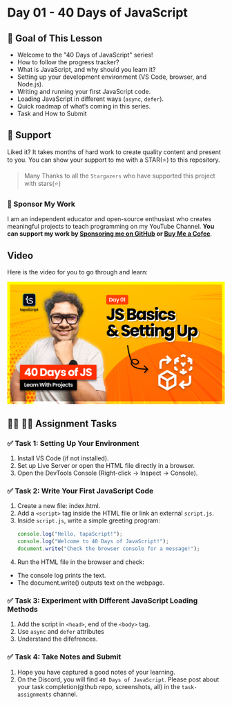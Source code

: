 # Day 01 - 40 Days of JavaScript

## **🎯 Goal of This Lesson**

- Welcome to the "40 Days of JavaScript" series!
- How to follow the progress tracker?
- What is JavaScript, and why should you learn it?
- Setting up your development environment (VS Code, browser, and Node.js).
- Writing and running your first JavaScript code.
- Loading JavaScript in different ways (`async`, `defer`).
- Quick roadmap of what’s coming in this series.
- Task and How to Submit

## 🫶 Support
Liked it? It takes months of hard work to create quality content and present to you. You can show your support to me with a STAR(⭐) to this repository.

> Many Thanks to all the `Stargazers` who have supported this project with stars(⭐)

### 🤝 Sponsor My Work
I am an independent educator and open-source enthusiast who creates meaningful projects to teach programming on my YouTube Channel. **You can support my work by [Sponsoring me on GitHub](https://github.com/sponsors/atapas) or [Buy Me a Cofee](https://buymeacoffee.com/tapasadhikary)**.

## Video
Here is the video for you to go through and learn:

[![day-01](./banner.png)](https://youtu.be/t8QXF85YovE "Video")

## **👩‍💻 🧑‍💻 Assignment Tasks**

### ✅ Task 1: Setting Up Your Environment
1. Install VS Code (if not installed).
2. Set up Live Server or open the HTML file directly in a browser.
3. Open the DevTools Console (Right-click → Inspect → Console).

### ✅ Task 2: Write Your First JavaScript Code
1. Create a new file: index.html.
2. Add a `<script>` tag inside the HTML file or link an external `script.js`.
3. Inside `script.js`, write a simple greeting program:
    ```js
    console.log("Hello, tapaScript!");
    console.log("Welcome to 40 Days of JavaScript!");
    document.write("Check the browser console for a message!");
    ```
4. Run the HTML file in the browser and check:
  - The console log prints the text.
  - The document.write() outputs text on the webpage.

### ✅ Task 3: Experiment with Different JavaScript Loading Methods
1. Add the script in `<head>`, end of the `<body>` tag.
2. Use `async` and `defer` attributes
3. Understand the difefrences.

### ✅ Task 4: Take Notes and Submit
1. Hope you have captured a good notes of your learning.
2. On the Discord, you will find `40 Days of JavaScript`. Please post about your task completion(github repo, screenshots, all) in the `task-assignments` channel.
